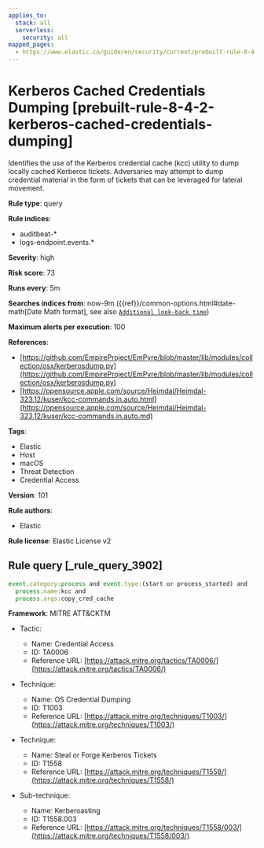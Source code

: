 ```yaml
---
applies_to:
  stack: all
  serverless:
    security: all
mapped_pages:
  - https://www.elastic.co/guide/en/security/current/prebuilt-rule-8-4-2-kerberos-cached-credentials-dumping.html
---
```


# Kerberos Cached Credentials Dumping [prebuilt-rule-8-4-2-kerberos-cached-credentials-dumping]

Identifies the use of the Kerberos credential cache (kcc) utility to dump locally cached Kerberos tickets. Adversaries may attempt to dump credential material in the form of tickets that can be leveraged for lateral movement.

**Rule type**: query

**Rule indices**:

* auditbeat-*
* logs-endpoint.events.*

**Severity**: high

**Risk score**: 73

**Runs every**: 5m

**Searches indices from**: now-9m ({{ref}}/common-options.html#date-math[Date Math format], see also [`Additional look-back time`](docs-content://solutions/security/detect-and-alert/create-detection-rule.md#rule-schedule))

**Maximum alerts per execution**: 100

**References**:

* [https://github.com/EmpireProject/EmPyre/blob/master/lib/modules/collection/osx/kerberosdump.py](https://github.com/EmpireProject/EmPyre/blob/master/lib/modules/collection/osx/kerberosdump.py)
* [https://opensource.apple.com/source/Heimdal/Heimdal-323.12/kuser/kcc-commands.in.auto.html](https://opensource.apple.com/source/Heimdal/Heimdal-323.12/kuser/kcc-commands.in.auto.md)

**Tags**:

* Elastic
* Host
* macOS
* Threat Detection
* Credential Access

**Version**: 101

**Rule authors**:

* Elastic

**Rule license**: Elastic License v2

## Rule query [_rule_query_3902]

```js
event.category:process and event.type:(start or process_started) and
  process.name:kcc and
  process.args:copy_cred_cache
```

**Framework**: MITRE ATT&CKTM

* Tactic:

    * Name: Credential Access
    * ID: TA0006
    * Reference URL: [https://attack.mitre.org/tactics/TA0006/](https://attack.mitre.org/tactics/TA0006/)

* Technique:

    * Name: OS Credential Dumping
    * ID: T1003
    * Reference URL: [https://attack.mitre.org/techniques/T1003/](https://attack.mitre.org/techniques/T1003/)

* Technique:

    * Name: Steal or Forge Kerberos Tickets
    * ID: T1558
    * Reference URL: [https://attack.mitre.org/techniques/T1558/](https://attack.mitre.org/techniques/T1558/)

* Sub-technique:

    * Name: Kerberoasting
    * ID: T1558.003
    * Reference URL: [https://attack.mitre.org/techniques/T1558/003/](https://attack.mitre.org/techniques/T1558/003/)



